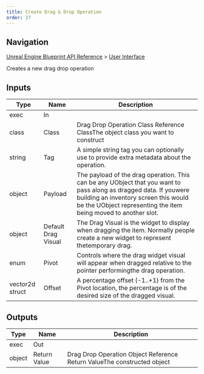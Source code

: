 ```yaml
---
title: Create Drag & Drop Operation
order: 27
---
```

## Navigation

[Unreal Engine Blueprint API Reference](https://dev.epicgames.com/documentation/en-us/unreal-engine/BlueprintAPI) > [User Interface](https://dev.epicgames.com/documentation/en-us/unreal-engine/BlueprintAPI/UserInterface)

Creates a new drag drop operation

## Inputs

| Type | Name | Description |
| --- | --- | --- |
| exec | In |  |
| class | Class | Drag Drop Operation Class Reference ClassThe object class you want to construct |
| string | Tag | A simple string tag you can optionally use to provide extra metadata about the operation. |
| object | Payload | The payload of the drag operation. This can be any UObject that you want to pass along as dragged data. If youwere building an inventory screen this would be the UObject representing the item being moved to another slot. |
| object | Default Drag Visual | The Drag Visual is the widget to display when dragging the item. Normally people create a new widget to represent thetemporary drag. |
| enum | Pivot | Controls where the drag widget visual will appear when dragged relative to the pointer performingthe drag operation. |
| vector2d struct | Offset | A percentage offset (-1..+1) from the Pivot location, the percentage is of the desired size of the dragged visual. |

## Outputs

| Type | Name | Description |
| --- | --- | --- |
| exec | Out |  |
| object | Return Value | Drag Drop Operation Object Reference Return ValueThe constructed object |
